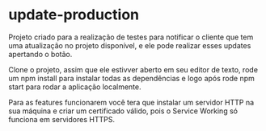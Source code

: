# update-production
Projeto criado para a realização de testes para notificar o cliente que tem uma atualização no projeto disponível, e ele pode realizar esses updates apertando o botão.

Clone o projeto, assim que ele estivver aberto em seu editor de texto, rode um npm install para instalar todas as dependências e logo após rode npm start para rodar a aplicação localmente.

Para as features funcionarem você tera que instalar um servidor HTTP na sua máquina e criar um certificado válido, pois o Service Working só funciona em servidores HTTPS. 

